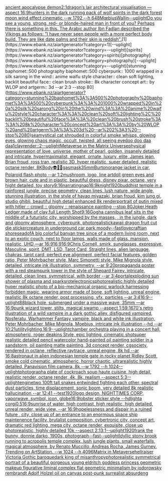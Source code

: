 [ancient apocalypse demon](https://www.ebank.nz/aiartgenerator?category=ancient%20apocalypse%20demon)[2:1](https://www.ebank.nz/aiartgenerator?category=2%3A1)[dragon’s lair architectural visualisation —aspect 16:9](https://www.ebank.nz/aiartgenerator?category=dragon%E2%80%99s%20lair%20architectural%20visualisation%20%E2%80%94aspect%2016%3A9)[hunters in the dark running pack of wolf spirits in the dark forest moon wind effect cinematic --w 1792 --h 648](https://www.ebank.nz/aiartgenerator?category=hunters%20in%20the%20dark%20running%20pack%20of%20wolf%20spirits%20in%20the%20dark%20forest%20moon%20wind%20effect%20cinematic%20--w%201792%20--h%20648)[Mœbius](https://www.ebank.nz/aiartgenerator?category=M%C5%93bius)[Wallin](https://www.ebank.nz/aiartgenerator?category=Wallin)[--uplight](https://www.ebank.nz/aiartgenerator?category=--uplight)[Do you see a young, strong, red- or blonde-haired man in front of you? Perhaps there is something in this. The Arabic author Ibn Fadlan described the Vikings as follows: ”I have never seen people with a more perfect body build. They are like date palms and their skin is reddish".](https://www.ebank.nz/aiartgenerator?category=Do%20you%20see%20a%20young%2C%20strong%2C%20red-%20or%20blonde-haired%20man%20in%20front%20of%20you%3F%20Perhaps%20there%20is%20something%20in%20this.%20The%20Arabic%20author%20Ibn%20Fadlan%20described%20the%20Vikings%20as%20follows%3A%20%E2%80%9DI%20have%20never%20seen%20people%20with%20a%20more%20perfect%20body%20build.%20They%20are%20like%20date%20palms%20and%20their%20skin%20is%20reddish%22.)[1](https://www.ebank.nz/aiartgenerator?category=1)[--uplight](https://www.ebank.nz/aiartgenerator?category=--uplight)[spirits](https://www.ebank.nz/aiartgenerator?category=spirits)[photography](https://www.ebank.nz/aiartgenerator?category=photography)[--uplight](https://www.ebank.nz/aiartgenerator?category=--uplight)[stunning baphomet::500 photography baphomet::500 cyberpunk:: 1000 wrapped in a silk sarong in the wind:: anime waifu style character:: clean soft lighting, backlit beautiful face:: clean brush stroke:: 8k character concept art:: by WLOP and artgerm:: 3d --ar 2:3 --stop 80](https://www.ebank.nz/aiartgenerator?category=stunning%20baphomet%3A%3A500%20photography%20baphomet%3A%3A500%20cyberpunk%3A%3A%201000%20wrapped%20in%20a%20silk%20sarong%20in%20the%20wind%3A%3A%20anime%20waifu%20style%20character%3A%3A%20clean%20soft%20lighting%2C%20backlit%20beautiful%20face%3A%3A%20clean%20brush%20stroke%3A%3A%208k%20character%20concept%20art%3A%3A%20by%20WLOP%20and%20artgerm%3A%3A%203d%20--ar%202%3A3%20--stop%2080)[sea](https://www.ebank.nz/aiartgenerator?category=sea)[mystical cat shrouded in colorful smoke whisps, glowing eyes, glowing chaos magic, occult, twisted, all seeing eye](https://www.ebank.nz/aiartgenerator?category=mystical%20cat%20shrouded%20in%20colorful%20smoke%20whisps%2C%20glowing%20eyes%2C%20glowing%20chaos%20magic%2C%20occult%2C%20twisted%2C%20all%20seeing%20eye)[doo doo daa daa](https://www.ebank.nz/aiartgenerator?category=doo%20doo%20daa%20daa)[1](https://www.ebank.nz/aiartgenerator?category=1)[clay](https://www.ebank.nz/aiartgenerator?category=clay)[render::2](https://www.ebank.nz/aiartgenerator?category=render%3A%3A2)[--uplight](https://www.ebank.nz/aiartgenerator?category=--uplight)[Metaverse in the Matrix Universe](https://www.ebank.nz/aiartgenerator?category=Metaverse%20in%20the%20Matrix%20Universe)[physical representation of love, universe, mother of pearl, golden, insanely detailed and intricate, hypermaximalist, elegant, ornate, luxury, elite, James jean, Brian froud, ross tran, realistic 3D, hyper realistic, super detailed, realistic octane render, 8K](https://www.ebank.nz/aiartgenerator?category=physical%20representation%20of%20love%2C%20universe%2C%20mother%20of%20pearl%2C%20golden%2C%20insanely%20detailed%20and%20intricate%2C%20hypermaximalist%2C%20elegant%2C%20ornate%2C%20luxury%2C%20elite%2C%20James%20jean%2C%20Brian%20froud%2C%20ross%20tran%2C%20realistic%203D%2C%20hyper%20realistic%2C%20super%20detailed%2C%20realistic%20octane%20render%2C%208K)[Body](https://www.ebank.nz/aiartgenerator?category=Body)[👽🤖💀](https://www.ebank.nz/aiartgenerator?category=%F0%9F%91%BD%F0%9F%A4%96%F0%9F%92%80)[gasmask](https://www.ebank.nz/aiartgenerator?category=gasmask)[35mm](https://www.ebank.nz/aiartgenerator?category=35mm)[Burton](https://www.ebank.nz/aiartgenerator?category=Burton)[orange jacket in car, Polaroid flash photo --ar 1:2](https://www.ebank.nz/aiartgenerator?category=orange%20jacket%20in%20car%2C%20Polaroid%20flash%20photo%20--ar%201%3A2)[mushroom, logo, line art](https://www.ebank.nz/aiartgenerator?category=mushroom%2C%20logo%2C%20line%20art)[doll green eyes and brown hair, cute and in plastic, beautiful  dress, disney pixar, octane, very hight detailed, toy story](https://www.ebank.nz/aiartgenerator?category=doll%20green%20eyes%20and%20brown%20hair%2C%20cute%20and%20in%20plastic%2C%20beautiful%20%20dress%2C%20disney%20pixar%2C%20octane%2C%20very%20hight%20detailed%2C%20toy%20story)[9:16](https://www.ebank.nz/aiartgenerator?category=9%3A16)[narrating](https://www.ebank.nz/aiartgenerator?category=narrating)[nap](https://www.ebank.nz/aiartgenerator?category=nap)[16:9](https://www.ebank.nz/aiartgenerator?category=16%3A9)[knight](https://www.ebank.nz/aiartgenerator?category=knight)[1920](https://www.ebank.nz/aiartgenerator?category=1920)[buddhist temple in a rainforest jungle, precise geometry, clean lines, lush nature, wide angle, stunning illustration, in the style of hayao miyazaki, brian froud, kim jung gi, studio ghibli, beautiful high detail enhanced 8k render](https://www.ebank.nz/aiartgenerator?category=buddhist%20temple%20in%20a%20rainforest%20jungle%2C%20precise%20geometry%2C%20clean%20lines%2C%20lush%20nature%2C%20wide%20angle%2C%20stunning%20illustration%2C%20in%20the%20style%20of%20hayao%20miyazaki%2C%20brian%20froud%2C%20kim%20jung%20gi%2C%20studio%20ghibli%2C%20beautiful%20high%20detail%20enhanced%208k%20render)[portrait of putin mixed with hitler :: crowd :: gloomy :: renaissance painting --stop 80](https://www.ebank.nz/aiartgenerator?category=portrait%20of%20putin%20mixed%20with%20hitler%20%3A%3A%20crowd%20%3A%3A%20gloomy%20%3A%3A%20renaissance%20painting%20--stop%2080)[Joker,Heath Ledger,made of clay,full Length Shot](https://www.ebank.nz/aiartgenerator?category=Joker%2CHeath%20Ledger%2Cmade%20of%20clay%2Cfull%20Length%20Shot)[9:16](https://www.ebank.nz/aiartgenerator?category=9%3A16)[Gogh](https://www.ebank.nz/aiartgenerator?category=Gogh)[a cannibus leaf sits in the middle of a futuristic city, worshipped by the masses, , in the jungle, dark and gloomy atmosphere, cyberpunk, photorealistic](https://www.ebank.nz/aiartgenerator?category=a%20cannibus%20leaf%20sits%20in%20the%20middle%20of%20a%20futuristic%20city%2C%20worshipped%20by%20the%20masses%2C%20%2C%20in%20the%20jungle%2C%20dark%20and%20gloomy%20atmosphere%2C%20cyberpunk%2C%20photorealistic)[kawaii dragon fruit cut die sticker](https://www.ebank.nz/aiartgenerator?category=kawaii%20dragon%20fruit%20cut%20die%20sticker)[creature in underground car park  moody](https://www.ebank.nz/aiartgenerator?category=creature%20in%20underground%20car%20park%20%20moody)[--fast](https://www.ebank.nz/aiartgenerator?category=--fast)[lovecraftian shore](https://www.ebank.nz/aiartgenerator?category=lovecraftian%20shore)[sea](https://www.ebank.nz/aiartgenerator?category=sea)[dof](https://www.ebank.nz/aiartgenerator?category=dof)[A big colorful banyan tree since of a modern living room, next to an exotic couch, next to floor lamps, walls made of glass, mansion, realistic, UHD —ar 16:9](https://www.ebank.nz/aiartgenerator?category=A%20big%20colorful%20banyan%20tree%20since%20of%20a%20modern%20living%20room%2C%20next%20to%20an%20exotic%20couch%2C%20next%20to%20floor%20lamps%2C%20walls%20made%20of%20glass%2C%20mansion%2C%20realistic%2C%20UHD%20%E2%80%94ar%2016%3A9)[16:9](https://www.ebank.nz/aiartgenerator?category=16%3A9)[16:9](https://www.ebank.nz/aiartgenerator?category=16%3A9)[Chris Cornell, smirk, sunglasses, expressive, Masculine, spirit, DMT, LSD, Tarot Card, Straight lines, alien language, chakras, tarot card, perfect eye alignment, perfect facial features, golden ratio, Peter Mohrbacher style, Marc Simonetti style, Mike Mignola style, detailed, intricate ink illustration, symmetry, --ar 9:20](https://www.ebank.nz/aiartgenerator?category=Chris%20Cornell%2C%20smirk%2C%20sunglasses%2C%20expressive%2C%20Masculine%2C%20spirit%2C%20DMT%2C%20LSD%2C%20Tarot%20Card%2C%20Straight%20lines%2C%20alien%20language%2C%20chakras%2C%20tarot%20card%2C%20perfect%20eye%20alignment%2C%20perfect%20facial%20features%2C%20golden%20ratio%2C%20Peter%20Mohrbacher%20style%2C%20Marc%20Simonetti%20style%2C%20Mike%20Mignola%20style%2C%20detailed%2C%20intricate%20ink%20illustration%2C%20symmetry%2C%20--ar%209%3A20)[propaganda poster with a red steampunk tower in the style of Shepard Fairey, intricate, detailed, clean lines, symmetrical, with border --ar 3:4](https://www.ebank.nz/aiartgenerator?category=propaganda%20poster%20with%20a%20red%20steampunk%20tower%20in%20the%20style%20of%20Shepard%20Fairey%2C%20intricate%2C%20detailed%2C%20clean%20lines%2C%20symmetrical%2C%20with%20border%20--ar%203%3A4)[portal](https://www.ebank.nz/aiartgenerator?category=portal)[exploding sun shower of plasma and sparks](https://www.ebank.nz/aiartgenerator?category=exploding%20sun%20shower%20of%20plasma%20and%20sparks)[rot](https://www.ebank.nz/aiartgenerator?category=rot)[electronics](https://www.ebank.nz/aiartgenerator?category=electronics)[photorealistic highly detailed hyper realistic photo of a bio-mechanical organic warlock harnessing forbidden magic, wearing armor made of bone, soft lighting, unreal engine, realistic 8k octane render, post processing, vfx, particles --ar 3:4](https://www.ebank.nz/aiartgenerator?category=photorealistic%20highly%20detailed%20hyper%20realistic%20photo%20of%20a%20bio-mechanical%20organic%20warlock%20harnessing%20forbidden%20magic%2C%20wearing%20armor%20made%20of%20bone%2C%20soft%20lighting%2C%20unreal%20engine%2C%20realistic%208k%20octane%20render%2C%20post%20processing%2C%20vfx%2C%20particles%20--ar%203%3A4)[16:9](https://www.ebank.nz/aiartgenerator?category=16%3A9)[--uplight](https://www.ebank.nz/aiartgenerator?category=--uplight)[88](https://www.ebank.nz/aiartgenerator?category=88)[black hole, submerged under a massive wave, 35mm —ar 16:9](https://www.ebank.nz/aiartgenerator?category=black%20hole%2C%20submerged%20under%20a%20massive%20wave%2C%2035mm%20%E2%80%94ar%2016%3A9)[punk wizard tower, stilts, magical swamp --aspect 1:5](https://www.ebank.nz/aiartgenerator?category=punk%20wizard%20tower%2C%20stilts%2C%20magical%20swamp%20--aspect%201%3A5)[9:16](https://www.ebank.nz/aiartgenerator?category=9%3A16)[70's retro illustration of a wild vampire in a dark gothic alley, disfigured vampired, Nosferatu, Warhammer Fantasy vampire, black and white ink illustration,  Peter Mohrbacher, Mike Mignola, Moebius, intricate ink illustration --hd --ar 10:21](https://www.ebank.nz/aiartgenerator?category=70%27s%20retro%20illustration%20of%20a%20wild%20vampire%20in%20a%20dark%20gothic%20alley%2C%20disfigured%20vampired%2C%20Nosferatu%2C%20Warhammer%20Fantasy%20vampire%2C%20black%20and%20white%20ink%20illustration%2C%20%20Peter%20Mohrbacher%2C%20Mike%20Mignola%2C%20Moebius%2C%20intricate%20ink%20illustration%20--hd%20--ar%2010%3A21)[utility](https://www.ebank.nz/aiartgenerator?category=utility)[lighting,](https://www.ebank.nz/aiartgenerator?category=lighting%2C)[16:9](https://www.ebank.nz/aiartgenerator?category=16%3A9)[--uplight](https://www.ebank.nz/aiartgenerator?category=--uplight)[chamber orchestra playing in a concert hall, atmospheric, roger deakins Style, epic lighting, cinematic shotsuper realistic detailed pencil watercolor hand-painted oil painting soldier in a sandstorm, oil painting matte painting, 3d concept render, cgsociety, rendered in octane, reflective raytrace, unreal engine, 8k hd --ar 16:8](https://www.ebank.nz/aiartgenerator?category=chamber%20orchestra%20playing%20in%20a%20concert%20hall%2C%20atmospheric%2C%20roger%20deakins%20Style%2C%20epic%20lighting%2C%20cinematic%20shotsuper%20realistic%20detailed%20pencil%20watercolor%20hand-painted%20oil%20painting%20soldier%20in%20a%20sandstorm%2C%20oil%20painting%20matte%20painting%2C%203d%20concept%20render%2C%20cgsociety%2C%20rendered%20in%20octane%2C%20reflective%20raytrace%2C%20unreal%20engine%2C%208k%20hd%20--ar%2016%3A8)[astronaut in alien indonesian temple gate in rocky planet Ridley Scott, smoke cold cinematic, atmospheric, horror chaotic, ultrarealistic highly detailed, Panavision film camera, 8k --w 1792 --h 1024](https://www.ebank.nz/aiartgenerator?category=astronaut%20in%20alien%20indonesian%20temple%20gate%20in%20rocky%20planet%20Ridley%20Scott%2C%20smoke%20cold%20cinematic%2C%20atmospheric%2C%20horror%20chaotic%2C%20ultrarealistic%20highly%20detailed%2C%20Panavision%20film%20camera%2C%208k%20--w%201792%20--h%201024)[--uplight](https://www.ebank.nz/aiartgenerator?category=--uplight)[photograph](https://www.ebank.nz/aiartgenerator?category=photograph)[a plate of cockroach soup haute cuisine, high detail, realistic render, octane render, 4k, 8k, realism --aspect 5:3](https://www.ebank.nz/aiartgenerator?category=a%20plate%20of%20cockroach%20soup%20haute%20cuisine%2C%20high%20detail%2C%20realistic%20render%2C%20octane%20render%2C%204k%2C%208k%2C%20realism%20--aspect%205%3A3)[--uplight](https://www.ebank.nz/aiartgenerator?category=--uplight)[engine](https://www.ebank.nz/aiartgenerator?category=engine)[two 100ft tall snakes entwinded fighting each other, spectral dust particles, time displacement, sonic boom, very detailed 8k realistic hallucination --ar 12:41 --test](https://www.ebank.nz/aiartgenerator?category=two%20100ft%20tall%20snakes%20entwinded%20fighting%20each%20other%2C%20spectral%20dust%20particles%2C%20time%20displacement%2C%20sonic%20boom%2C%20very%20detailed%208k%20realistic%20hallucination%20--ar%2012%3A41%20--test)[1920](https://www.ebank.nz/aiartgenerator?category=1920)[logo design, NIGHTTIMES CORP, vaporwave, symbol, icon, globe](https://www.ebank.nz/aiartgenerator?category=logo%20design%2C%20NIGHTTIMES%20CORP%2C%20vaporwave%2C%20symbol%2C%20icon%2C%20globe)[16:9](https://www.ebank.nz/aiartgenerator?category=16%3A9)[lobster sticker style --hd](https://www.ebank.nz/aiartgenerator?category=lobster%20sticker%20style%20--hd)[light](https://www.ebank.nz/aiartgenerator?category=light)[a corgi](https://www.ebank.nz/aiartgenerator?category=a%20corgi)[0.5](https://www.ebank.nz/aiartgenerator?category=0.5)[16:9](https://www.ebank.nz/aiartgenerator?category=16%3A9)[sunrise of water, high contrast, high realistic, high detailed, unreal render, wide view, --ar 16:9](https://www.ebank.nz/aiartgenerator?category=sunrise%20of%20water%2C%20high%20contrast%2C%20high%20realistic%2C%20high%20detailed%2C%20unreal%20render%2C%20wide%20view%2C%20--ar%2016%3A9)[hopelessness and dispair in a ruined future , city, close up of an entrance to an enormous space ship maintenence facility, brutalist composition, cybertronic city, concept art, dramatic red lighting, mega city, octane render, exquisite, close up photorealistic, highly detailed 10k --aspect 2:1](https://www.ebank.nz/aiartgenerator?category=hopelessness%20and%20dispair%20in%20a%20ruined%20future%20%2C%20city%2C%20close%20up%20of%20an%20entrance%20to%20an%20enormous%20space%20ship%20maintenence%20facility%2C%20brutalist%20composition%2C%20cybertronic%20city%2C%20concept%20art%2C%20dramatic%20red%20lighting%2C%20mega%20city%2C%20octane%20render%2C%20exquisite%2C%20close%20up%20photorealistic%2C%20highly%20detailed%2010k%20--aspect%202%3A1)[3:1](https://www.ebank.nz/aiartgenerator?category=3%3A1)[--uplight](https://www.ebank.nz/aiartgenerator?category=--uplight)[1920](https://www.ebank.nz/aiartgenerator?category=1920)[frank the bunny, donnie darko, 1900s, photograph](https://www.ebank.nz/aiartgenerator?category=frank%20the%20bunny%2C%20donnie%20darko%2C%201900s%2C%20photograph)[--fast](https://www.ebank.nz/aiartgenerator?category=--fast)[--uplight](https://www.ebank.nz/aiartgenerator?category=--uplight)[Idyllic stony brook running to acropolis temple complex, lush jungle plants, small waterfalls, magical atmosphere, by Renato Muccillo, Andreas Rocha, James Gurney. Trending on ArtStation.  --w 1024  --h 4096](https://www.ebank.nz/aiartgenerator?category=Idyllic%20stony%20brook%20running%20to%20acropolis%20temple%20complex%2C%20lush%20jungle%20plants%2C%20small%20waterfalls%2C%20magical%20atmosphere%2C%20by%20Renato%20Muccillo%2C%20Andreas%20Rocha%2C%20James%20Gurney.%20Trending%20on%20ArtStation.%20%20--w%201024%20%20--h%204096)[Matrix in Metaverse](https://www.ebank.nz/aiartgenerator?category=Matrix%20in%20Metaverse)[hellraiser Victoria Gothic baroque](https://www.ebank.nz/aiartgenerator?category=hellraiser%20Victoria%20Gothic%20baroque)[dark king of misanthropy](https://www.ebank.nz/aiartgenerator?category=dark%20king%20of%20misanthropy)[photorealistic symmetrical portrait of a beautiful gorgeous young eldritch goddess princess geometric makeup figurative liminal complex flat geometric minimalism by jodorowsky rembrandt Adolf Holzel oil on canvas post-punk surrealist absurd](https://www.ebank.nz/aiartgenerator?category=photorealistic%20symmetrical%20portrait%20of%20a%20beautiful%20gorgeous%20young%20eldritch%20goddess%20princess%20geometric%20makeup%20figurative%20liminal%20complex%20flat%20geometric%20minimalism%20by%20jodorowsky%20rembrandt%20Adolf%20Holzel%20oil%20on%20canvas%20post-punk%20surrealist%20absurd)[eng](https://www.ebank.nz/aiartgenerator?category=eng)